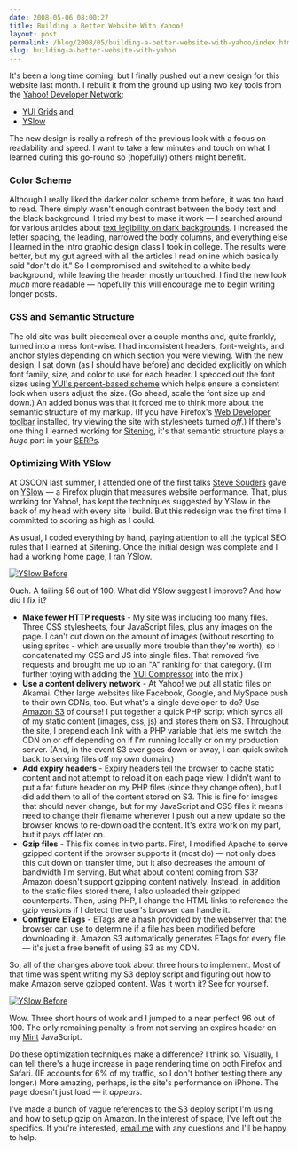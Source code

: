 ```yaml
---
date: 2008-05-06 08:00:27
title: Building a Better Website With Yahoo!
layout: post
permalink: /blog/2008/05/building-a-better-website-with-yahoo/index.html
slug: building-a-better-website-with-yahoo
---
```

It's been a long time coming, but I finally pushed out a new design for this website last month. I rebuilt it from the ground up using two key tools from the [Yahoo! Developer Network](http://developer.yahoo.com/):

* [YUI Grids](http://developer.yahoo.com/yui/grids/) and
* [YSlow](http://developer.yahoo.com/yslow/)

The new design is really a refresh of the previous look with a focus on readability and speed. I want to take a few minutes and touch on what I learned during this go-round so (hopefully) others might benefit.

### Color Scheme ###

Although I really liked the darker color scheme from before, it was too hard to read. There simply wasn't enough contrast between the body text and the black background. I tried my best to make it work &mdash; I searched around for various articles about [text legibility on dark backgrounds](http://www.456bereastreet.com/archive/200608/light_text_on_dark_background_vs_readability/). I increased the letter spacing, the leading, narrowed the body columns, and everything else I learned in the intro graphic design class I took in college. The results were better, but my gut agreed with all the articles I read online which basically said "don't do it." So I compromised and switched to a white body background, while leaving the header mostly untouched. I find the new look _much_ more readable &mdash; hopefully this will encourage me to begin writing longer posts.

### CSS and Semantic Structure ###

The old site was built piecemeal over a couple months and, quite frankly, turned into a mess font-wise. I had inconsistent headers, font-weights, and anchor styles depending on which section you were viewing. With the new design, I sat down (as I should have before) and decided explicitly on which font family, size, and color to use for each header. I specced out the font sizes using [YUI's percent-based scheme](http://developer.yahoo.com/yui/fonts/) which helps ensure a consistent look when users adjust the size. (Go ahead, scale the font size up and down.) An added bonus was that it forced me to think more about the semantic structure of my markup. (If you have Firefox's [Web Developer toolbar](https://addons.mozilla.org/en-US/firefox/addon/60) installed, try viewing the site with stylesheets turned _off_.) If there's one thing I learned working for [Sitening](http://sitening.com), it's that semantic structure plays a _huge_ part in your [SERPs](http://raven-seo-tools.com/features/serp-tracker/).

### Optimizing With YSlow ###

At OSCON last summer, I attended one of the first talks [Steve Souders](http://stevesouders.com/) gave on [YSlow](http://developer.yahoo.com/yslow/) &mdash; a Firefox plugin that measures website performance. That, plus working for Yahoo!, has kept the techniques suggested by YSlow in the back of my head with every site I build. But this redesign was the first time I committed to scoring as high as I could.

As usual, I coded everything by hand, paying attention to all the typical SEO rules that I learned at Sitening. Once the initial design was complete and I had a working home page, I ran YSlow.

<a href="{{ site.cdn_url }}/blog/yslow-before.png" class="lightbox"><img src="{{ site.cdn_url }}/blog/yslow-before-sm.png" alt="YSlow Before"/></a>

Ouch. A failing 56 out of 100. What did YSlow suggest I improve? And how did I fix it?

* **Make fewer HTTP requests** - My site was including too many files. Three CSS stylesheets, four JavaScript files, plus any images on the page. I can't cut down on the amount of images (without resorting to using sprites - which are usually more trouble than they're worth), so I concatenated my CSS and JS into single files. That removed five requests and brought me up to an "A" ranking for that category. (I'm further toying with adding the [YUI Compressor](http://developer.yahoo.com/yui/compressor/) into the mix.)
* **Use a content delivery network** - At Yahoo! we put all static files on Akamai. Other large websites like Facebook, Google, and MySpace push to their own CDNs, too. But what's a single developer to do? Use [Amazon S3](/amazon-php-aws/) of course! I put together a quick PHP script which syncs all of my static content (images, css, js) and stores them on S3. Throughout the site, I prepend each link with a PHP variable that lets me switch the CDN on or off depending on if I'm running locally or on my production server. (And, in the event S3 ever goes down or away, I can quick switch back to serving files off my own domain.)
* **Add expiry headers** - Expiry headers tell the browser to cache static content and not attempt to reload it on each page view. I didn't want to put a far future header on my PHP files (since they change often), but I did add them to all of the content stored on S3. This is fine for images that should never change, but for my JavaScript and CSS files it means I need to change their filename whenever I push out a new update so the browser knows to re-download the content. It's extra work on my part, but it pays off later on.
* **Gzip files** - This fix comes in two parts. First, I modified Apache to serve gzipped content if the browser supports it (most do) &mdash; not only does this cut down on transfer time, but it also decreases the amount of bandwidth I'm serving. But what about content coming from S3? Amazon doesn't support gzipping content natively. Instead, in addition to the static files stored there, I also uploaded their gzipped counterparts. Then, using PHP, I change the HTML links to reference the gzip versions if I detect the user's browser can handle it.
* **Configure ETags** - ETags are a hash provided by the webserver that the browser can use to determine if a file has been modified before downloading it. Amazon S3 automatically generates ETags for every file &mdash; it's just a free benefit of using S3 as my CDN.

So, all of the changes above took about three hours to implement. Most of that time was spent writing my S3 deploy script and figuring out how to make Amazon serve gzipped content. Was it worth it? See for yourself.

<a href="{{ site.cdn_url }}/blog/yslow-after.png" class="lightbox"><img src="{{ site.cdn_url }}/blog/yslow-after-sm.png" alt="YSlow Before"/></a>

Wow. Three short hours of work and I jumped to a near perfect 96 out of 100. The only remaining penalty is from not serving an expires header on my [Mint](http://haveamint.com) JavaScript.

Do these optimization techniques make a difference? I think so. Visually, I can tell there's a huge increase in page rendering time on both Firefox and Safari. (IE accounts for 6% of my traffic, so I don't bother testing there any longer.) More amazing, perhaps, is the site's performance on iPhone. The page doesn't just load &mdash; it _appears_.

I've made a bunch of vague references to the S3 deploy script I'm using and how to setup gzip on Amazon. In the interest of space, I've left out the specifics. If you're interested, [email me](/contact/) with any questions and I'll be happy to help.